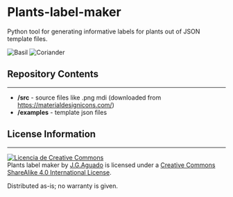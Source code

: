 # Plants-label-maker
Python tool for generating informative labels for plants out of JSON template files.

![Basil](https://raw.githubusercontent.com/SpaceDIY/Plants-label-maker/master/examples/Basil/Basil_label_2.png)
![Coriander](https://raw.githubusercontent.com/SpaceDIY/Plants-label-maker/master/examples/Coriander/Coriander_label_2.png)

## Repository Contents
-------------------
* **/src** - source files like .png mdi (downloaded from https://materialdesignicons.com/)
* **/examples** - template json files 

## License Information
-------------------
<a rel="license" href="http://creativecommons.org/licenses/by-nc/4.0/"><img alt="Licencia de Creative Commons" style="border-width:0" src="https://i.creativecommons.org/l/by-nc/4.0/88x31.png" /></a><br /><span xmlns:dct="http://purl.org/dc/terms/" property="dct:title">Plants label maker</span> by <a xmlns:cc="http://creativecommons.org/ns#" href="https://github.com/SpaceDIY/Plants-label-maker" property="cc:attributionName" rel="cc:attributionURL">J.G.Aguado</a> is licensed under a <a rel="license" href="http://creativecommons.org/licenses/by-nc/4.0/">Creative Commons ShareAlike 4.0 International License</a>.

Distributed as-is; no warranty is given.